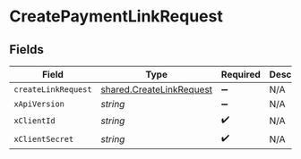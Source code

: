 # CreatePaymentLinkRequest


## Fields

| Field                                                                       | Type                                                                        | Required                                                                    | Description                                                                 |
| --------------------------------------------------------------------------- | --------------------------------------------------------------------------- | --------------------------------------------------------------------------- | --------------------------------------------------------------------------- |
| `createLinkRequest`                                                         | [shared.CreateLinkRequest](../../../sdk/models/shared/createlinkrequest.md) | :heavy_minus_sign:                                                          | N/A                                                                         |
| `xApiVersion`                                                               | *string*                                                                    | :heavy_minus_sign:                                                          | N/A                                                                         |
| `xClientId`                                                                 | *string*                                                                    | :heavy_check_mark:                                                          | N/A                                                                         |
| `xClientSecret`                                                             | *string*                                                                    | :heavy_check_mark:                                                          | N/A                                                                         |